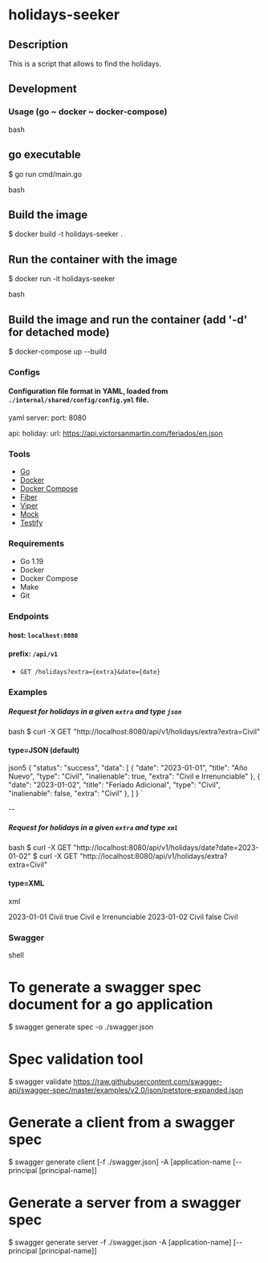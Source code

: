 # holidays-seeker

## Description

This is a script that allows to find the holidays.

## Development

### Usage (go ~ docker ~ docker-compose)

bash
## go executable
$ go run cmd/main.go


bash
## Build the image
$ docker build -t holidays-seeker .

## Run the container with the image
$ docker run -it holidays-seeker
 

bash
## Build the image and run the container (add '-d' for detached mode)
$ docker-compose up --build 


### Configs

#### Configuration file format in YAML, loaded from `./internal/shared/config/config.yml` file.

yaml
server:
  port: 8080

api:
  holiday:
    url: https://api.victorsanmartin.com/feriados/en.json
        


### Tools

- [Go](https://go.dev/)
- [Docker](https://www.docker.com/)
- [Docker Compose](https://docs.docker.com/compose/)
- [Fiber](https://gofiber.io/)
- [Viper](https://github.com/spf13/viper)
- [Mock](github.com/golang/mock)
- [Testify](github.com/stretchr/testify)
### Requirements

- Go 1.19
- Docker
- Docker Compose
- Make
- Git

### Endpoints

#### host: `localhost:8080`
#### prefix: `/api/v1`

- `GET /holidays?extra={extra}&date={date}`

### Examples

##### Request for holidays in a given `extra` and type `json`

bash
$ curl -X GET "http://localhost:8080/api/v1/holidays/extra?extra=Civil"


#### type=JSON (default)

json5
{
 "status": "success",
  "data": [
    {
      "date": "2023-01-01",
      "title": "Año Nuevo",
      "type": "Civil",
      "inalienable": true,
      "extra": "Civil e Irrenunciable"
    },
    {
      "date": "2023-01-02",
      "title": "Feriado Adicional",
      "type": "Civil",
      "inalienable": false,
      "extra": "Civil"
    },
  ]
}
`

--

##### Request for holidays in a given `extra` and type `xml`

bash
$ curl -X GET "http://localhost:8080/api/v1/holidays/date?date=2023-01-02"
$ curl -X GET  "http://localhost:8080/api/v1/holidays/extra?extra=Civil"


#### type=XML

xml

<Holidays>
    <Holiday>
        <date>2023-01-01</date>
        <title>Año Nuevo</title>
        <type>Civil</type>
        <inalienable>true</inalienable>
        <extra>Civil e Irrenunciable</extra>
    </Holiday>
    <Holiday>
        <date>2023-01-02</date>
        <title>Feriado Adicional</title>
        <type>Civil</type>
        <inalienable>false</inalienable>
        <extra>Civil</extra>
    </Holiday>
</Holidays>


### Swagger

shell

# To generate a swagger spec document for a go application
$ swagger generate spec -o ./swagger.json

# Spec validation tool
$ swagger validate https://raw.githubusercontent.com/swagger-api/swagger-spec/master/examples/v2.0/json/petstore-expanded.json

# Generate a client from a swagger spec
$ swagger generate client [-f ./swagger.json] -A [application-name [--principal [principal-name]]

# Generate a server from a swagger spec
$ swagger generate server -f ./swagger.json -A [application-name] [--principal [principal-name]]
```